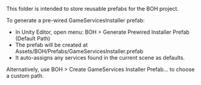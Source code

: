 This folder is intended to store reusable prefabs for the BOH project.

To generate a pre-wired GameServicesInstaller prefab:

- In Unity Editor, open menu: BOH > Generate Prewired Installer Prefab (Default Path)
- The prefab will be created at Assets/BOH/Prefabs/GameServicesInstaller.prefab
- It auto-assigns any services found in the current scene as defaults.

Alternatively, use BOH > Create GameServices Installer Prefab... to choose a custom path.

